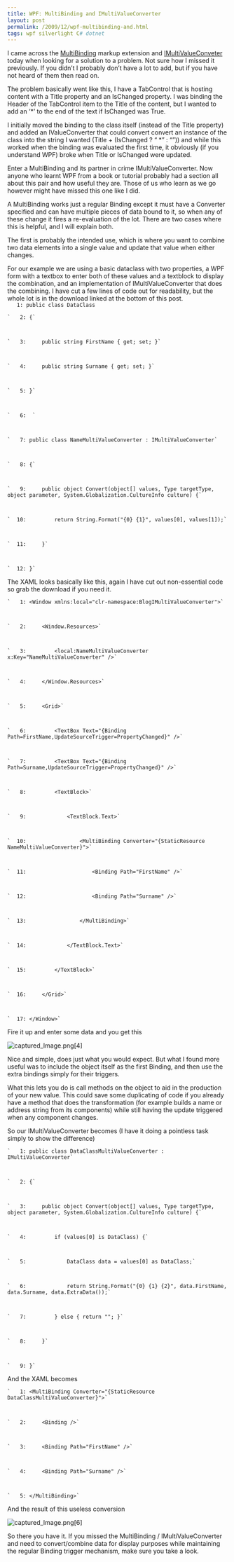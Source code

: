 ```yaml
---
title: WPF: MultiBinding and IMultiValueConverter
layout: post
permalink: /2009/12/wpf-multibinding-and.html
tags: wpf silverlight C# dotnet
---
```



I came across the [MultiBinding](http://msdn.microsoft.com/en-us/library/system.windows.data.multibinding.aspx) markup extension and [IMultiValueConveter](http://msdn.microsoft.com/en-us/library/system.windows.data.imultivalueconverter.aspx) today when looking for a solution to a problem. Not sure how I missed it previously. If you didn’t I probably don’t have a lot to add, but if you have not heard of them then read on.  
  
The problem basically went like this, I have a TabControl that is hosting content with a Title property and an IsChanged property. I was binding the Header of the TabControl item to the Title of the content, but I wanted to add an ‘*’ to the end of the text if IsChanged was True.  
  
I initially moved the binding to the class itself (instead of the Title property) and added an IValueConverter that could convert convert an instance of the class into the string I wanted (Title + (IsChanged ? “ *” : “”)) and while this worked when the binding was evaluated the first time, it obviously (if you understand WPF) broke when Title or IsChanged were updated.  
  
Enter a MultiBinding and its partner in crime IMultiValueConverter. Now anyone who learnt WPF from a book or tutorial probably had a section all about this pair and how useful they are. Those of us who learn as we go however might have missed this one like I did.  
  
A MultiBinding works just a regular Binding except it must have a Converter specified and can have multiple pieces of data bound to it, so when any of these change it fires a re-evaluation of the lot. There are two cases where this is helpful, and I will explain both.  
  
The first is probably the intended use, which is where you want to combine two data elements into a single value and update that value when either changes.  
  
For our example we are using a basic dataclass with two properties, a WPF form with a textbox to enter both of these values and a textblock to display the combination, and an implementation of IMultiValueConverter that does the combining. I have cut a few lines of code out for readability, but the whole lot is in the download linked at the bottom of this post.  
          `   1: public class DataClass`



    `   2: {`



    `   3:     public string FirstName { get; set; }`



    `   4:     public string Surname { get; set; }`



    `   5: }`



    `   6:  `



    `   7: public class NameMultiValueConverter : IMultiValueConverter`



    `   8: {`



    `   9:     public object Convert(object[] values, Type targetType, object parameter, System.Globalization.CultureInfo culture) {`



    `  10:         return String.Format("{0} {1}", values[0], values[1]);`



    `  11:     }`



    `  12: }`





The XAML looks basically like this, again I have cut out non-essential code so grab the download if you need it.  



  
    `   1: <Window xmlns:local="clr-namespace:BlogIMultiValueConverter">`



    `   2:     <Window.Resources>`



    `   3:         <local:NameMultiValueConverter x:Key="NameMultiValueConverter" />`



    `   4:     </Window.Resources>`



    `   5:     <Grid>`



    `   6:         <TextBox Text="{Binding Path=FirstName,UpdateSourceTrigger=PropertyChanged}" />`



    `   7:         <TextBox Text="{Binding Path=Surname,UpdateSourceTrigger=PropertyChanged}" />`



    `   8:         <TextBlock>`



    `   9:             <TextBlock.Text>`



    `  10:                 <MultiBinding Converter="{StaticResource NameMultiValueConverter}">`



    `  11:                     <Binding Path="FirstName" />`



    `  12:                     <Binding Path="Surname" />`



    `  13:                 </MultiBinding>`



    `  14:             </TextBlock.Text>`



    `  15:         </TextBlock>`



    `  16:     </Grid>`



    `  17: </Window>`





Fire it up and enter some data and you get this  



![captured_Image.png[4]](http://lh6.ggpht.com/_NNjUBRB0uwA/Symjm28l9jI/AAAAAAAAAFY/n8963I2cr_M/s1600-h/captured_Image.png%5B4%5D%5B2%5D.png)   



Nice and simple, does just what you would expect. But what I found more useful was to include the object itself as the first Binding, and then use the extra bindings simply for their triggers.  



What this lets you do is call methods on the object to aid in the production of your new value. This could save some duplicating of code if you already have a method that does the transformation (for example builds a name or address string from its components) while still having the update triggered when any component changes.  



So our IMultiValueConverter becomes (I have it doing a pointless task simply to show the difference)  



  
    `   1: public class DataClassMultiValueConverter : IMultiValueConverter`



    `   2: {`



    `   3:     public object Convert(object[] values, Type targetType, object parameter, System.Globalization.CultureInfo culture) {`



    `   4:         if (values[0] is DataClass) {`



    `   5:             DataClass data = values[0] as DataClass;`



    `   6:             return String.Format("{0} {1} {2}", data.FirstName, data.Surname, data.ExtraData());`



    `   7:         } else { return ""; }`



    `   8:     }`



    `   9: }`





And the XAML becomes  



  
    `   1: <MultiBinding Converter="{StaticResource DataClassMultiValueConverter}">`



    `   2:     <Binding />`



    `   3:     <Binding Path="FirstName" />`



    `   4:     <Binding Path="Surname" />`



    `   5: </MultiBinding>`





And the result of this useless conversion  



![captured_Image.png[6]](http://lh3.ggpht.com/_NNjUBRB0uwA/SymjoNGhYBI/AAAAAAAAAFg/NozRRzd5CNk/s1600-h/captured_Image.png%5B6%5D%5B2%5D.png)   



So there you have it. If you missed the MultiBinding / IMultiValueConverter and need to convert/combine data for display purposes while maintaining the regular Binding trigger mechanism, make sure you take a look.  



  
  